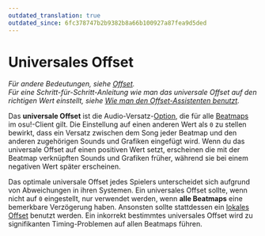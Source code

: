 ```yaml
---
outdated_translation: true
outdated_since: 6fc378747b2b9382b8a66b100927a87fea9d5ded
---
```


# Universales Offset

*Für andere Bedeutungen, siehe [Offset](/wiki/Offset).*\
*Für eine Schritt-für-Schritt-Anleitung wie man das universale Offset auf den richtigen Wert einstellt, siehe [Wie man den Offset-Assistenten benutzt](/wiki/Guides/How_to_Use_the_Offset_Wizard).*

Das **universale Offset** ist die Audio-Versatz-[Option](/wiki/Client/Options), die für alle [Beatmaps](/wiki/Beatmap) im osu!-Client gilt. Die Einstellung auf einen anderen Wert als `0` zu stellen bewirkt, dass ein Versatz zwischen dem Song jeder Beatmap und den anderen zugehörigen Sounds und Grafiken eingefügt wird. Wenn du das universale Offset auf einen positiven Wert setzt, erscheinen die mit der Beatmap verknüpften Sounds und Grafiken früher, während sie bei einem negativen Wert später erscheinen.

Das optimale universale Offset jedes Spielers unterscheidet sich aufgrund von Abweichungen in ihren Systemen. Ein universales Offset sollte, wenn nicht auf `0` eingestellt, nur verwendet werden, wenn **alle Beatmaps** eine bemerkbare Verzögerung haben. Ansonsten sollte stattdessen ein [lokales Offset](/wiki/Offset/Local_offset) benutzt werden. Ein inkorrekt bestimmtes universales Offset wird zu signifikanten Timing-Problemen auf allen Beatmaps führen.
